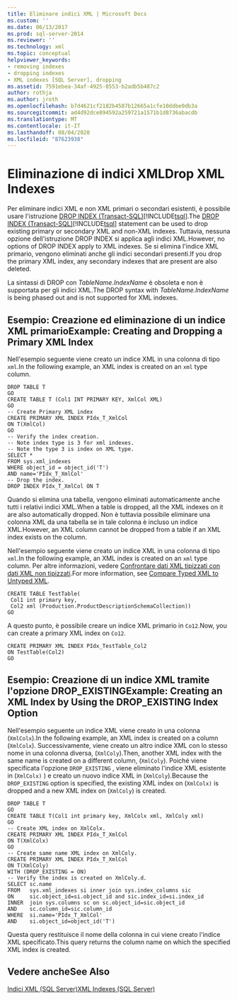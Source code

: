 ```yaml
---
title: Eliminare indici XML | Microsoft Docs
ms.custom: ''
ms.date: 06/13/2017
ms.prod: sql-server-2014
ms.reviewer: ''
ms.technology: xml
ms.topic: conceptual
helpviewer_keywords:
- removing indexes
- dropping indexes
- XML indexes [SQL Server], dropping
ms.assetid: 7591ebea-34af-4925-8553-b2adb5b487c2
author: rothja
ms.author: jroth
ms.openlocfilehash: b7d4621cf2182b4587b12665a1cfe10ddbe0db3a
ms.sourcegitcommit: ad4d92dce894592a259721a1571b1d8736abacdb
ms.translationtype: MT
ms.contentlocale: it-IT
ms.lasthandoff: 08/04/2020
ms.locfileid: "87623938"
---
```

# <a name="drop-xml-indexes"></a><span data-ttu-id="a4052-102">Eliminazione di indici XML</span><span class="sxs-lookup"><span data-stu-id="a4052-102">Drop XML Indexes</span></span>
  <span data-ttu-id="a4052-103">Per eliminare indici XML e non XML primari o secondari esistenti, è possibile usare l'istruzione [DROP INDEX &#40;Transact-SQL&#41;](/sql/t-sql/statements/drop-index-transact-sql)[!INCLUDE[tsql](../../includes/tsql-md.md)].</span><span class="sxs-lookup"><span data-stu-id="a4052-103">The [DROP INDEX &#40;Transact-SQL&#41;](/sql/t-sql/statements/drop-index-transact-sql)[!INCLUDE[tsql](../../includes/tsql-md.md)] statement can be used to drop existing primary or secondary XML and non-XML indexes.</span></span> <span data-ttu-id="a4052-104">Tuttavia, nessuna opzione dell'istruzione DROP INDEX si applica agli indici XML.</span><span class="sxs-lookup"><span data-stu-id="a4052-104">However, no options of DROP INDEX apply to XML indexes.</span></span> <span data-ttu-id="a4052-105">Se si elimina l'indice XML primario, vengono eliminati anche gli indici secondari presenti.</span><span class="sxs-lookup"><span data-stu-id="a4052-105">If you drop the primary XML index, any secondary indexes that are present are also deleted.</span></span>  
  
 <span data-ttu-id="a4052-106">La sintassi di DROP con *TableName.IndexName* è obsoleta e non è supportata per gli indici XML.</span><span class="sxs-lookup"><span data-stu-id="a4052-106">The DROP syntax with *TableName.IndexName* is being phased out and is not supported for XML indexes.</span></span>  
  
## <a name="example-creating-and-dropping-a-primary-xml-index"></a><span data-ttu-id="a4052-107">Esempio: Creazione ed eliminazione di un indice XML primario</span><span class="sxs-lookup"><span data-stu-id="a4052-107">Example: Creating and Dropping a Primary XML Index</span></span>  
 <span data-ttu-id="a4052-108">Nell'esempio seguente viene creato un indice XML in una colonna di tipo `xml`.</span><span class="sxs-lookup"><span data-stu-id="a4052-108">In the following example, an XML index is created on an `xml` type column.</span></span>  
  
```  
DROP TABLE T  
GO  
CREATE TABLE T (Col1 INT PRIMARY KEY, XmlCol XML)  
GO  
-- Create Primary XML index   
CREATE PRIMARY XML INDEX PIdx_T_XmlCol   
ON T(XmlCol)  
GO  
-- Verify the index creation.   
-- Note index type is 3 for xml indexes.  
-- Note the type 3 is index on XML type.  
SELECT *  
FROM sys.xml_indexes  
WHERE object_id = object_id('T')  
AND name='PIdx_T_XmlCol'   
-- Drop the index.  
DROP INDEX PIdx_T_XmlCol ON T  
```  
  
 <span data-ttu-id="a4052-109">Quando si elimina una tabella, vengono eliminati automaticamente anche tutti i relativi indici XML.</span><span class="sxs-lookup"><span data-stu-id="a4052-109">When a table is dropped, all the XML indexes on it are also automatically dropped.</span></span> <span data-ttu-id="a4052-110">Non è tuttavia possibile eliminare una colonna XML da una tabella se in tale colonna è incluso un indice XML.</span><span class="sxs-lookup"><span data-stu-id="a4052-110">However, an XML column cannot be dropped from a table if an XML index exists on the column.</span></span>  
  
 <span data-ttu-id="a4052-111">Nell'esempio seguente viene creato un indice XML in una colonna di tipo `xml`.</span><span class="sxs-lookup"><span data-stu-id="a4052-111">In the following example, an XML index is created on an `xml` type column.</span></span> <span data-ttu-id="a4052-112">Per altre informazioni, vedere [Confrontare dati XML tipizzati con dati XML non tipizzati](../xml/compare-typed-xml-to-untyped-xml.md).</span><span class="sxs-lookup"><span data-stu-id="a4052-112">For more information, see [Compare Typed XML to Untyped XML](../xml/compare-typed-xml-to-untyped-xml.md).</span></span>  
  
```  
CREATE TABLE TestTable(  
 Col1 int primary key,   
 Col2 xml (Production.ProductDescriptionSchemaCollection))   
GO  
```  
  
 <span data-ttu-id="a4052-113">A questo punto, è possibile creare un indice XML primario in `Co12`.</span><span class="sxs-lookup"><span data-stu-id="a4052-113">Now, you can create a primary XML index on `Co12`.</span></span>  
  
```  
CREATE PRIMARY XML INDEX PIdx_TestTable_Col2   
ON TestTable(Col2)  
GO  
```  
  
## <a name="example-creating-an-xml-index-by-using-the-drop_existing-index-option"></a><span data-ttu-id="a4052-114">Esempio: Creazione di un indice XML tramite l'opzione DROP_EXISTING</span><span class="sxs-lookup"><span data-stu-id="a4052-114">Example: Creating an XML Index by Using the DROP_EXISTING Index Option</span></span>  
 <span data-ttu-id="a4052-115">Nell'esempio seguente un indice XML viene creato in una colonna (`XmlColx`).</span><span class="sxs-lookup"><span data-stu-id="a4052-115">In the following example, an XML index is created on a column (`XmlColx`).</span></span> <span data-ttu-id="a4052-116">Successivamente, viene creato un altro indice XML con lo stesso nome in una colonna diversa, (`XmlColy`).</span><span class="sxs-lookup"><span data-stu-id="a4052-116">Then, another XML index with the same name is created on a different column, (`XmlColy`).</span></span> <span data-ttu-id="a4052-117">Poiché viene specificata l'opzione `DROP_EXISTING` , viene eliminato l'indice XML esistente in (`XmlColx)` ) e creato un nuovo indice XML in (`XmlColy`).</span><span class="sxs-lookup"><span data-stu-id="a4052-117">Because the `DROP_EXISTING` option is specified, the existing XML index on (`XmlColx)` is dropped and a new XML index on (`XmlColy`) is created.</span></span>  
  
```  
DROP TABLE T  
GO  
CREATE TABLE T(Col1 int primary key, XmlColx xml, XmlColy xml)  
GO  
-- Create XML index on XmlColx.  
CREATE PRIMARY XML INDEX PIdx_T_XmlCol   
ON T(XmlColx)  
GO  
-- Create same name XML index on XmlColy.  
CREATE PRIMARY XML INDEX PIdx_T_XmlCol   
ON T(XmlColy)   
WITH (DROP_EXISTING = ON)  
-- Verify the index is created on XmlColy.d.  
SELECT sc.name   
FROM   sys.xml_indexes si inner join sys.index_columns sic   
ON     sic.object_id=si.object_id and sic.index_id=si.index_id  
INNER  join sys.columns sc on sc.object_id=sic.object_id   
AND    sc.column_id=sic.column_id  
WHERE  si.name='PIdx_T_XmlCol'   
AND    si.object_id=object_id('T')  
```  
  
 <span data-ttu-id="a4052-118">Questa query restituisce il nome della colonna in cui viene creato l'indice XML specificato.</span><span class="sxs-lookup"><span data-stu-id="a4052-118">This query returns the column name on which the specified XML index is created.</span></span>  
  
## <a name="see-also"></a><span data-ttu-id="a4052-119">Vedere anche</span><span class="sxs-lookup"><span data-stu-id="a4052-119">See Also</span></span>  
 [<span data-ttu-id="a4052-120">Indici XML &#40;SQL Server&#41;</span><span class="sxs-lookup"><span data-stu-id="a4052-120">XML Indexes &#40;SQL Server&#41;</span></span>](xml-indexes-sql-server.md)  
  
  

